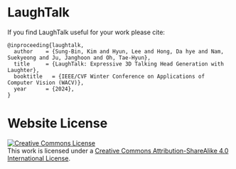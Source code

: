 # LaughTalk

If you find LaughTalk useful for your work please cite:
```
@inproceeding{laughtalk,
  author    = {Sung-Bin, Kim and Hyun, Lee and Hong, Da hye and Nam, Suekyeong and Ju, Janghoon and Oh, Tae-Hyun},
  title     = {LaughTalk: Expressive 3D Talking Head Generation with Laughter},
  booktitle   = {IEEE/CVF Winter Conference on Applications of Computer Vision (WACV)},
  year      = {2024},
}
```

# Website License
<a rel="license" href="http://creativecommons.org/licenses/by-sa/4.0/"><img alt="Creative Commons License" style="border-width:0" src="https://i.creativecommons.org/l/by-sa/4.0/88x31.png" /></a><br />This work is licensed under a <a rel="license" href="http://creativecommons.org/licenses/by-sa/4.0/">Creative Commons Attribution-ShareAlike 4.0 International License</a>.

